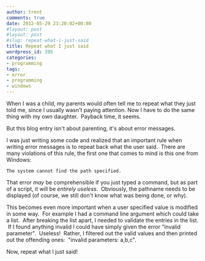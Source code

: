 ```yaml
---
author: trent
comments: true
date: 2012-05-29 23:20:02+00:00
#layout: post
#layout: post
#slug: repeat-what-i-just-said
title: Repeat what I just said
wordpress_id: 395
categories:
- programming
tags:
- error
- programming
- windows
---
```


When I was a child, my parents would often tell me to repeat what they just told me, since I usually wasn't paying attention. Now I have to do the same thing with my own daughter.  Payback time, it seems.

But this blog entry isn't about parenting, it's about error messages.

I was just writing some code and realized that an important rule when writing error messages is to repeat back what the user said.  There are many violations of this rule, the first one that comes to mind is this one from Windows:

    
    The system cannot find the path specified.


That error _may_ be comprehensible if you just typed a command, but as part of a script, it will be _entirely useless_.  Obviously, the pathname needs to be displayed (of course, we still don't know what was being done, or why).

This becomes even more important when a user specified value is modified in some way.  For example I had a command line argument which could take a list.  After breaking the list apart, I needed to validate the entries in the list.  If I found anything invalid I could have simply given the error "invalid parameter".  Useless!  Rather, I filtered out the valid values and then printed out the offending ones:  "invalid parameters: a,b,c".

Now, repeat what I just said!

